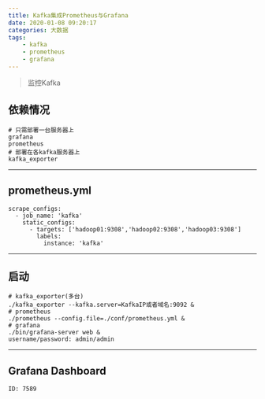 ```yaml
---
title: Kafka集成Prometheus与Grafana
date: 2020-01-08 09:20:17
categories: 大数据
tags:
    - kafka
    - prometheus
    - grafana
---
```


> 监控Kafka

<!-- more -->

## 依赖情况
```
# 只需部署一台服务器上
grafana
prometheus
# 部署在各kafka服务器上
kafka_exporter
```

---

## prometheus.yml
```
scrape_configs:
  - job_name: 'kafka'
    static_configs:
      - targets: ['hadoop01:9308','hadoop02:9308','hadoop03:9308']
        labels:
          instance: 'kafka'
```

---

## 启动
```
# kafka_exporter(多台)
./kafka_exporter --kafka.server=KafkaIP或者域名:9092 &
# prometheus
./prometheus --config.file=./conf/prometheus.yml &
# grafana
./bin/grafana-server web &
username/password: admin/admin
```

---

## Grafana Dashboard
```
ID: 7589
```